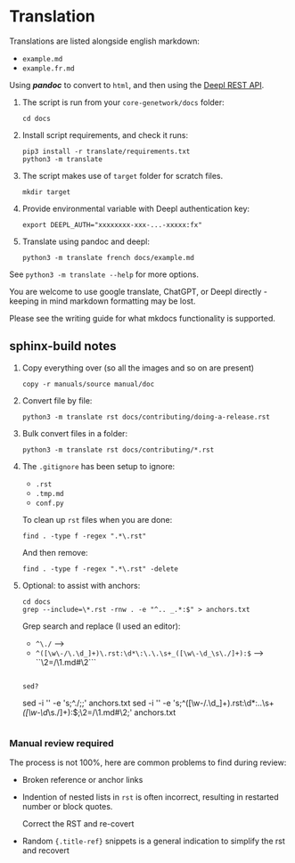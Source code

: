 # Translation

Translations are listed alongside english markdown:

* `example.md`
* `example.fr.md`

Using ***pandoc*** to convert to `html`, and then using the [Deepl REST API](http://deepl.com).

1. The script is run from your ``core-genetwork/docs`` folder:

   ```
   cd docs
   ```

2. Install script requirements, and check it runs:

   ```
   pip3 install -r translate/requirements.txt
   python3 -m translate
   ```

3. The script makes use of ``target`` folder for scratch files.

   ```
   mkdir target
   ```

4. Provide environmental variable with Deepl authentication key:

   ```
   export DEEPL_AUTH="xxxxxxxx-xxx-...-xxxxx:fx"
   ```

5. Translate using pandoc and deepl:

   ```
   python3 -m translate french docs/example.md
   ```

See ``python3 -m translate --help`` for more options.

You are welcome to use  google translate, ChatGPT, or Deepl directly - keeping in mind markdown formatting may be lost.

Please see the writing guide for what mkdocs functionality is supported.

## sphinx-build notes

1. Copy everything over (so all the images and so on are present)
   
   ```
   copy -r manuals/source manual/doc
   ```

2. Convert file by file:
   
   ```
   python3 -m translate rst docs/contributing/doing-a-release.rst
   ```

3. Bulk convert files in a folder:
   
   ```
   python3 -m translate rst docs/contributing/*.rst
   ```

4. The ``.gitignore`` has been setup to ignore:
   
   * ``.rst``
   * ``.tmp.md``
   * ``conf.py``
   
   To clean up ``rst`` files when you are done:
   
   ```
   find . -type f -regex ".*\.rst" 
   ```
   
   And then remove:
   ```
   find . -type f -regex ".*\.rst" -delete 
   ```

5. Optional: to assist with anchors:

   ```
   cd docs
   grep --include=\*.rst -rnw . -e "^.. _.*:$" > anchors.txt
   ```

   Grep search and replace (I used an editor):

   * ``^\./`` -->  `` ``
   * ``^([\w\-/\.\d_]+)\.rst:\d*\:\.\.\s+_([\w\-\d_\s\./]+):$`` --> ``\2=/\1.md#\2```
   ```
   
   sed?
   ```
   sed -i '' -e 's;^\./;;' anchors.txt
   sed -i '' -e 's;^([\w\-/\.\d_]+)\.rst:\d*\:\.\.\s+_([\w\-\d_\s\./]+):$;\2=/\1.md#\2;' anchors.txt
   ```

### Manual review required

The process is not 100%, here are common problems to find during review:

* Broken reference or anchor links

* Indention of nested lists in ``rst`` is often incorrect, resulting in restarted number or block quotes.
  
  Correct the RST and re-covert
  
* Random ``{.title-ref}`` snippets is a general indication to simplify the rst and recovert
